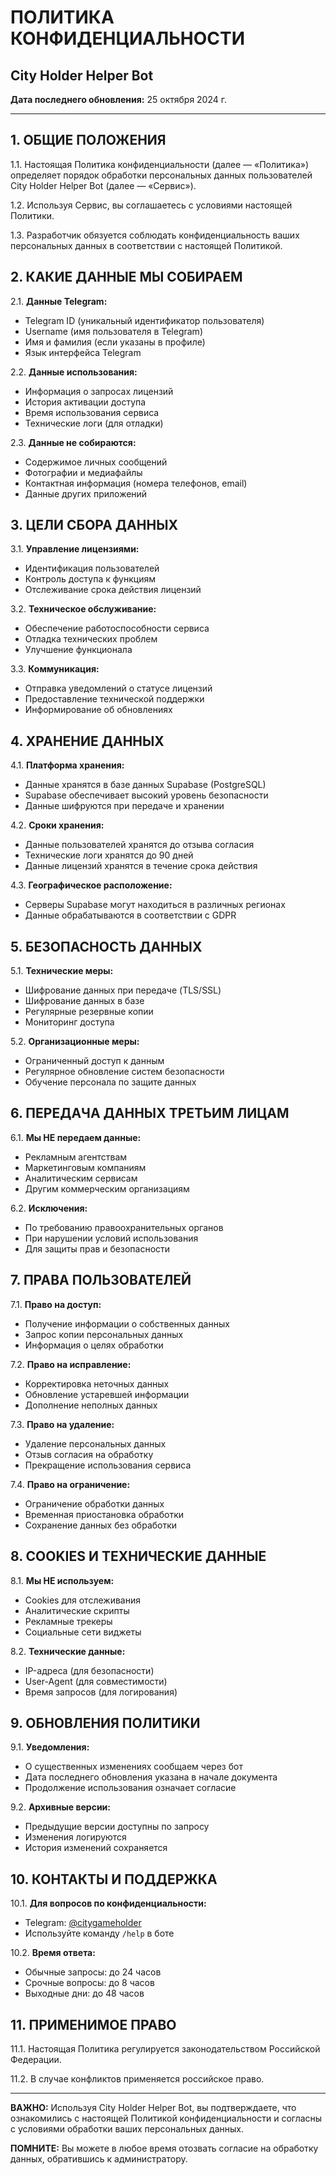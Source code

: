 # ПОЛИТИКА КОНФИДЕНЦИАЛЬНОСТИ
## City Holder Helper Bot

**Дата последнего обновления:** 25 октября 2024 г.

---

## 1. ОБЩИЕ ПОЛОЖЕНИЯ

1.1. Настоящая Политика конфиденциальности (далее — «Политика») определяет порядок обработки персональных данных пользователей City Holder Helper Bot (далее — «Сервис»).

1.2. Используя Сервис, вы соглашаетесь с условиями настоящей Политики.

1.3. Разработчик обязуется соблюдать конфиденциальность ваших персональных данных в соответствии с настоящей Политикой.

## 2. КАКИЕ ДАННЫЕ МЫ СОБИРАЕМ

2.1. **Данные Telegram:**
- Telegram ID (уникальный идентификатор пользователя)
- Username (имя пользователя в Telegram)
- Имя и фамилия (если указаны в профиле)
- Язык интерфейса Telegram

2.2. **Данные использования:**
- Информация о запросах лицензий
- История активации доступа
- Время использования сервиса
- Технические логи (для отладки)

2.3. **Данные не собираются:**
- Содержимое личных сообщений
- Фотографии и медиафайлы
- Контактная информация (номера телефонов, email)
- Данные других приложений

## 3. ЦЕЛИ СБОРА ДАННЫХ

3.1. **Управление лицензиями:**
- Идентификация пользователей
- Контроль доступа к функциям
- Отслеживание срока действия лицензий

3.2. **Техническое обслуживание:**
- Обеспечение работоспособности сервиса
- Отладка технических проблем
- Улучшение функционала

3.3. **Коммуникация:**
- Отправка уведомлений о статусе лицензий
- Предоставление технической поддержки
- Информирование об обновлениях

## 4. ХРАНЕНИЕ ДАННЫХ

4.1. **Платформа хранения:**
- Данные хранятся в базе данных Supabase (PostgreSQL)
- Supabase обеспечивает высокий уровень безопасности
- Данные шифруются при передаче и хранении

4.2. **Сроки хранения:**
- Данные пользователей хранятся до отзыва согласия
- Технические логи хранятся до 90 дней
- Данные лицензий хранятся в течение срока действия

4.3. **Географическое расположение:**
- Серверы Supabase могут находиться в различных регионах
- Данные обрабатываются в соответствии с GDPR

## 5. БЕЗОПАСНОСТЬ ДАННЫХ

5.1. **Технические меры:**
- Шифрование данных при передаче (TLS/SSL)
- Шифрование данных в базе
- Регулярные резервные копии
- Мониторинг доступа

5.2. **Организационные меры:**
- Ограниченный доступ к данным
- Регулярное обновление систем безопасности
- Обучение персонала по защите данных

## 6. ПЕРЕДАЧА ДАННЫХ ТРЕТЬИМ ЛИЦАМ

6.1. **Мы НЕ передаем данные:**
- Рекламным агентствам
- Маркетинговым компаниям
- Аналитическим сервисам
- Другим коммерческим организациям

6.2. **Исключения:**
- По требованию правоохранительных органов
- При нарушении условий использования
- Для защиты прав и безопасности

## 7. ПРАВА ПОЛЬЗОВАТЕЛЕЙ

7.1. **Право на доступ:**
- Получение информации о собственных данных
- Запрос копии персональных данных
- Информация о целях обработки

7.2. **Право на исправление:**
- Корректировка неточных данных
- Обновление устаревшей информации
- Дополнение неполных данных

7.3. **Право на удаление:**
- Удаление персональных данных
- Отзыв согласия на обработку
- Прекращение использования сервиса

7.4. **Право на ограничение:**
- Ограничение обработки данных
- Временная приостановка обработки
- Сохранение данных без обработки

## 8. COOKIES И ТЕХНИЧЕСКИЕ ДАННЫЕ

8.1. **Мы НЕ используем:**
- Cookies для отслеживания
- Аналитические скрипты
- Рекламные трекеры
- Социальные сети виджеты

8.2. **Технические данные:**
- IP-адреса (для безопасности)
- User-Agent (для совместимости)
- Время запросов (для логирования)

## 9. ОБНОВЛЕНИЯ ПОЛИТИКИ

9.1. **Уведомления:**
- О существенных изменениях сообщаем через бот
- Дата последнего обновления указана в начале документа
- Продолжение использования означает согласие

9.2. **Архивные версии:**
- Предыдущие версии доступны по запросу
- Изменения логируются
- История изменений сохраняется

## 10. КОНТАКТЫ И ПОДДЕРЖКА

10.1. **Для вопросов по конфиденциальности:**
- Telegram: [@citygameholder](https://t.me/citygameholder?direct)
- Используйте команду `/help` в боте

10.2. **Время ответа:**
- Обычные запросы: до 24 часов
- Срочные вопросы: до 8 часов
- Выходные дни: до 48 часов

## 11. ПРИМЕНИМОЕ ПРАВО

11.1. Настоящая Политика регулируется законодательством Российской Федерации.

11.2. В случае конфликтов применяется российское право.

---

**ВАЖНО:** Используя City Holder Helper Bot, вы подтверждаете, что ознакомились с настоящей Политикой конфиденциальности и согласны с условиями обработки ваших персональных данных.

**ПОМНИТЕ:** Вы можете в любое время отозвать согласие на обработку данных, обратившись к администратору.
